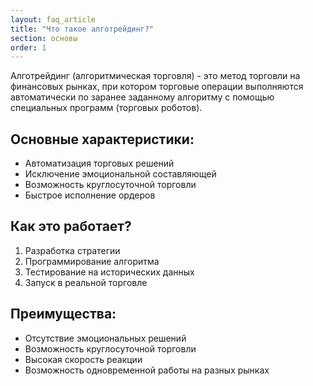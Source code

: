 ```yaml
---
layout: faq_article
title: "Что такое алготрейдинг?"
section: основы
order: 1
---
```


Алготрейдинг (алгоритмическая торговля) - это метод торговли на финансовых рынках, при котором торговые операции выполняются автоматически по заранее заданному алгоритму с помощью специальных программ (торговых роботов).

## Основные характеристики:

- Автоматизация торговых решений
- Исключение эмоциональной составляющей
- Возможность круглосуточной торговли
- Быстрое исполнение ордеров

## Как это работает?

1. Разработка стратегии
2. Программирование алгоритма
3. Тестирование на исторических данных
4. Запуск в реальной торговле

## Преимущества:

- Отсутствие эмоциональных решений
- Возможность круглосуточной торговли
- Высокая скорость реакции
- Возможность одновременной работы на разных рынках